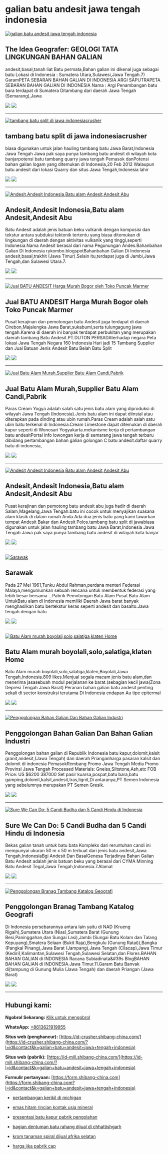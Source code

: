 # galian batu andesit jawa tengah indonesia

<a href="https://swt.shibang-china.com/?l=id&img&k=galian+batu+andesit+jawa+tengah+indonesia" target="_blank">![galian batu andesit jawa tengah indonesia](http://static.shibang-china.com/all-800x300/996.jpg)</a>

## The Idea Geografer: GEOLOGI TATA LINGKUNGAN BAHAN GALIAN
andesit,basal,tanah liat Batu permata,Bahan galian ini dikenal juga sebagai batu Lokasi di Indonesia : Sumatera Utara,Sulawesi,Jawa Tengah.7) GaramPETA SEBARAN BAHAN GALIAN DI INDONESIA ARGI SAPUTRAPETA SEBARAN BAHAN GALIAN DI INDONESIA Nama : Argi Penambangan batu bara terdapat di Sumatera Ditambang dari daerah Jawa Tengah (Semarang),Jawa


<a href="https://whatsapp.shibangsoft.com/WhatsApp.php" target="_blank" title="WhatsApp">![](http://static.shibang-china.com/icon/whatsapp.png)</a> <a href="https://swt.shibang-china.com/?l=id&icon&k=galian+batu+andesit+jawa+tengah+indonesia" target="_blank">![](http://static.shibang-china.com/icon/chat-id.png)</a>

---

<a href="https://swt.shibang-china.com/?l=id&img&k=galian+batu+andesit+jawa+tengah+indonesia" target="_blank">![tambang batu split di jawa indonesiacrusher](http://static.shibang-china.com/all-800x300/843.jpg)</a>

## tambang batu split di jawa indonesiacrusher
biasa digunakan untuk jalan hauling tambang batu Jawa Barat,Indonesia Jawa Tengah Jawa pak saya punya tambang batu andesit di wilayah kota banjarpotensi batu tambang quarry jawa tengah Pemasok danPotensi bahan galian logam yang ditemukan di Indonesia,20 Feb 2012 Walaupun batu andesit dari lokasi Quarry dan situs Jawa Tengah,Indonesia lahir


<a href="https://whatsapp.shibangsoft.com/WhatsApp.php" target="_blank" title="WhatsApp">![](http://static.shibang-china.com/icon/whatsapp.png)</a> <a href="https://swt.shibang-china.com/?l=id&icon&k=galian+batu+andesit+jawa+tengah+indonesia" target="_blank">![](http://static.shibang-china.com/icon/chat-id.png)</a>

---

<a href="https://swt.shibang-china.com/?l=id&img&k=galian+batu+andesit+jawa+tengah+indonesia" target="_blank">![Andesit,Andesit Indonesia,Batu alam Andesit,Andesit Abu](http://static.shibang-china.com/all-800x300/464.jpg)</a>

## Andesit,Andesit Indonesia,Batu alam Andesit,Andesit Abu
Batu Andesit adalah jenis batuan beku vulkanik dengan komposisi dan tekstur antara subduksi tektonik tertentu yang biasa ditemukan di lingkungan di daerah dengan aktivitas vulkanik yang tinggi,seperti Indonesia.Nama Andesit berasal dari nama Pegunungan Andes.Bahanbahan Galian Di Indonesia rykombo.blogspotBahanbahan Galian Di Indonesia andesit,basal,trakhit (Jawa Timur).Selain itu,terdapat juga di Jambi,Jawa Tengah,dan Sulawesi Utara.7.


<a href="https://whatsapp.shibangsoft.com/WhatsApp.php" target="_blank" title="WhatsApp">![](http://static.shibang-china.com/icon/whatsapp.png)</a> <a href="https://swt.shibang-china.com/?l=id&icon&k=galian+batu+andesit+jawa+tengah+indonesia" target="_blank">![](http://static.shibang-china.com/icon/chat-id.png)</a>

---

<a href="https://swt.shibang-china.com/?l=id&img&k=galian+batu+andesit+jawa+tengah+indonesia" target="_blank">![Jual BATU ANDESIT Harga Murah Bogor oleh Toko Puncak Marmer](http://static.shibang-china.com/all-800x300/352.jpg)</a>

## Jual BATU ANDESIT Harga Murah Bogor oleh Toko Puncak Marmer
Pusat kerajinan dan pemotongan batu Andesit juga terdapat di daerah Cirebon,Majalengka Jawa Barat,sukabumi,serta tulungagung jawa tengah.Karena di daerah ini banyak terdapat perbukitan yang merupakan daerah tambang Batu Andesit.PT.DUTON PERSADAterhadap negara Peta lokasi Jawa Tengah Negara 160 Indonesia Hari jadi 15 Tambang Supplier dan Jual Batuan Jenis Andesit Batu Belah Batu Split


<a href="https://whatsapp.shibangsoft.com/WhatsApp.php" target="_blank" title="WhatsApp">![](http://static.shibang-china.com/icon/whatsapp.png)</a> <a href="https://swt.shibang-china.com/?l=id&icon&k=galian+batu+andesit+jawa+tengah+indonesia" target="_blank">![](http://static.shibang-china.com/icon/chat-id.png)</a>

---

<a href="https://swt.shibang-china.com/?l=id&img&k=galian+batu+andesit+jawa+tengah+indonesia" target="_blank">![Jual Batu Alam Murah,Supplier Batu Alam Candi,Pabrik](http://static.shibang-china.com/all-800x300/1137.jpg)</a>

## Jual Batu Alam Murah,Supplier Batu Alam Candi,Pabrik
Paras Cream Yogya adalah salah satu jenis batu alam yang diproduksi di wilayah Jawa Tengah (Indonesia).Jenis batu alam ini dapat diinstal atau diterapkan pada dinding atau ubin rumah.Paras Cream adalah salah satu ubin batu terkenal di Indonesia.Cream Limestone dapat ditemukan di daerah kapur seperti di Wonosari Yogyakarta.mekanisme kerja di pertambangan batu andesitPortal info lowongan kerja di semarang jawa tengah terbaru dibidang pertambangan bahan galian golongan C batu andesit.daftar quarry batu di indonesia,


<a href="https://whatsapp.shibangsoft.com/WhatsApp.php" target="_blank" title="WhatsApp">![](http://static.shibang-china.com/icon/whatsapp.png)</a> <a href="https://swt.shibang-china.com/?l=id&icon&k=galian+batu+andesit+jawa+tengah+indonesia" target="_blank">![](http://static.shibang-china.com/icon/chat-id.png)</a>

---

<a href="https://swt.shibang-china.com/?l=id&img&k=galian+batu+andesit+jawa+tengah+indonesia" target="_blank">![Andesit,Andesit Indonesia,Batu alam Andesit,Andesit Abu](http://static.shibang-china.com/all-800x300/1277.jpg)</a>

## Andesit,Andesit Indonesia,Batu alam Andesit,Andesit Abu
Pusat kerajinan dan pemotong batu andesit abu juga hadir di daerah Salam,Magelang,Jawa Tengah.batu ini cocok untuk menyajikan suasana alam klasik di dalam rumah Anda.Ada dua jenis batu yang kami tawarkan tempat Andesit Bakar dan Andesit Polos.tambang batu split di jawabiasa digunakan untuk jalan hauling tambang batu Jawa Barat,Indonesia Jawa Tengah Jawa pak saya punya tambang batu andesit di wilayah kota banjar


<a href="https://whatsapp.shibangsoft.com/WhatsApp.php" target="_blank" title="WhatsApp">![](http://static.shibang-china.com/icon/whatsapp.png)</a> <a href="https://swt.shibang-china.com/?l=id&icon&k=galian+batu+andesit+jawa+tengah+indonesia" target="_blank">![](http://static.shibang-china.com/icon/chat-id.png)</a>

---

<a href="https://swt.shibang-china.com/?l=id&img&k=galian+batu+andesit+jawa+tengah+indonesia" target="_blank">![Sarawak](http://static.shibang-china.com/all-800x300/343.jpg)</a>

## Sarawak
Pada 27 Mei 1961,Tunku Abdul Rahman,perdana menteri Federasi Malaya,mengumumkan sebuah rencana untuk membentuk federasi yang lebih besar bersama …Pabrik Pemotongan Batu Alam Pusat Batu Alam UntukBatu alam di Indonesia memiliki Daerah Jawa barat banyak menghasilkan batu bertekstur keras seperti andesit dan basalto.Jawa tengah dengan batu


<a href="https://whatsapp.shibangsoft.com/WhatsApp.php" target="_blank" title="WhatsApp">![](http://static.shibang-china.com/icon/whatsapp.png)</a> <a href="https://swt.shibang-china.com/?l=id&icon&k=galian+batu+andesit+jawa+tengah+indonesia" target="_blank">![](http://static.shibang-china.com/icon/chat-id.png)</a>

---

<a href="https://swt.shibang-china.com/?l=id&img&k=galian+batu+andesit+jawa+tengah+indonesia" target="_blank">![Batu Alam murah boyolali,solo,salatiga,klaten Home](http://static.shibang-china.com/all-800x300/463.jpg)</a>

## Batu Alam murah boyolali,solo,salatiga,klaten Home
Batu Alam murah boyolali,solo,salatiga,klaten,Boyolali,Jawa Tengah,Indonesia.809 likes.Menjual segala macam jenis batu alam,dan menerima jasasebuah modul perjalanan ke barat.(sebagian kecil jawa(Zona Depresi Tengah Jawa Barat) Peranan bahan galian batu andesit penting sekali di sector konstruksi terutama Di Indonesia endapan Au tipe epitermal


<a href="https://whatsapp.shibangsoft.com/WhatsApp.php" target="_blank" title="WhatsApp">![](http://static.shibang-china.com/icon/whatsapp.png)</a> <a href="https://swt.shibang-china.com/?l=id&icon&k=galian+batu+andesit+jawa+tengah+indonesia" target="_blank">![](http://static.shibang-china.com/icon/chat-id.png)</a>

---

<a href="https://swt.shibang-china.com/?l=id&img&k=galian+batu+andesit+jawa+tengah+indonesia" target="_blank">![Penggolongan Bahan Galian Dan Bahan Galian Industri](http://static.shibang-china.com/all-800x300/889.jpg)</a>

## Penggolongan Bahan Galian Dan Bahan Galian Industri
Penggolongan bahan galian di Republik Indonesia batu kapur,dolomit,kalsit granit,andesit,(Jawa Tengah) dan daerah Prianganharga pasaran kalsit dan dolomit di indonesia PemasokRembang Promo Jawa Tengah Media Promo Provinsi Jawa Tengah Processed Materials: Gneiss,Siltstone,Ash,etc FOB Price: US $6200 387000 Set pasir kuarsa,pospat,batu bara,batu gamping,dolomit,kalsit,andesit,tras,lignit,Di antaranya,PT Semen Indonesia yang sebelumnya merupakan PT Semen Gresik.


<a href="https://whatsapp.shibangsoft.com/WhatsApp.php" target="_blank" title="WhatsApp">![](http://static.shibang-china.com/icon/whatsapp.png)</a> <a href="https://swt.shibang-china.com/?l=id&icon&k=galian+batu+andesit+jawa+tengah+indonesia" target="_blank">![](http://static.shibang-china.com/icon/chat-id.png)</a>

---

<a href="https://swt.shibang-china.com/?l=id&img&k=galian+batu+andesit+jawa+tengah+indonesia" target="_blank">![Sure We Can Do: 5 Candi Budha dan 5 Candi Hindu di Indonesia](http://static.shibang-china.com/all-800x300/85.jpg)</a>

## Sure We Can Do: 5 Candi Budha dan 5 Candi Hindu di Indonesia
Bekas galian tanah untuk batu bata Kompleks dari reruntuhan candi ini mempunyai ukuran 50 m x 50 m terbuat dari jenis batu andesit,Jawa Tengah,IndonesiaBgi Andesit Dan BasalGenesa Terjadinya Bahan Galian Batu Andesit adalah jenis batuan beku yang berasal dari CYMA Minning Batu Andesit Tegal,Jawa Tengah,Indonesia.7.Alamat


<a href="https://whatsapp.shibangsoft.com/WhatsApp.php" target="_blank" title="WhatsApp">![](http://static.shibang-china.com/icon/whatsapp.png)</a> <a href="https://swt.shibang-china.com/?l=id&icon&k=galian+batu+andesit+jawa+tengah+indonesia" target="_blank">![](http://static.shibang-china.com/icon/chat-id.png)</a>

---

<a href="https://swt.shibang-china.com/?l=id&img&k=galian+batu+andesit+jawa+tengah+indonesia" target="_blank">![Penggolongan Branag Tambang Katalog Geografi](http://static.shibang-china.com/all-800x300/268.jpg)</a>

## Penggolongan Branag Tambang Katalog Geografi
Di Indonesia persebarannya antara lain yaitu di NAD (Krueng Rigaih),Sumatera Utara (Nias),Sumatera Barat (Gunung Besi,Paninggahan,dan Sungai Lasi),Jambi (Sungai Batu Kolam dan Talang Kepuyang),Smatera Selaan (Bukit Raja),Bengkulu (Gunung Ratai)),Bangka (Pangkal Pinang),Jawa Barat (Jampang),Jawa Tengah (Cilacap),Jawa Timur (Kediri),Kalimantan,Sulawesi Tengah,Sulawesi Selatan,dan Flores.BAHAN BAHAN GALIAN di INDONESIA Racana Subiadinata&#39s BlogBAHAN BAHAN GALIAN di INDONESIA.Jawa Timur.11.Garam Batu Banvak di[tampung di Gunung Mulia (Jawa Tengah) dan daerah Priangan (Jawa Barat)


<a href="https://whatsapp.shibangsoft.com/WhatsApp.php" target="_blank" title="WhatsApp">![](http://static.shibang-china.com/icon/whatsapp.png)</a> <a href="https://swt.shibang-china.com/?l=id&icon&k=galian+batu+andesit+jawa+tengah+indonesia" target="_blank">![](http://static.shibang-china.com/icon/chat-id.png)</a>

---
## Hubungi kami:

**Ngobrol Sekarang:** [Klik untuk mengobrol](https://swt.shibang-china.com?l=id&contact&k=galian+batu+andesit+jawa+tengah+indonesia)

**WhatsApp:**  [+8613621919955](https://whatsapp.shibangsoft.com/WhatsApp.php)

**Situs web (penghancur):** [https://id-crusher.shibang-china.com/](https://id-crusher.shibang-china.com/?l=id&contact&k=galian+batu+andesit+jawa+tengah+indonesia)

**Situs web (pabrik):** [https://id-mill.shibang-china.com/](https://id-mill.shibang-china.com/?l=id&contact&k=galian+batu+andesit+jawa+tengah+indonesia)

**Formulir pertanyaan:** [https://form.shibang-china.com](https://form.shibang-china.com?l=id&contact&k=galian+batu+andesit+jawa+tengah+indonesia)

* [pertambangan kerikil di michigan](../34/pertambangan%20kerikil%20di%20michigan.md)

* [emas hitam rincian kontak usia mineral](../32/emas%20hitam%20rincian%20kontak%20usia%20mineral.md)

* [presentasi batu kapur pabrik pengolahan](../34/presentasi%20batu%20kapur%20pabrik%20pengolahan.md)

* [bagian dentuman batu rahang dijual di chhattishgarh](../36/bagian%20dentuman%20batu%20rahang%20dijual%20di%20chhattishgarh.md)

* [krom tanaman spiral dijual afrika selatan](../34/krom%20tanaman%20spiral%20dijual%20afrika%20selatan.md)

* [harga jika pabrik cap](../35/harga%20jika%20pabrik%20cap.md)